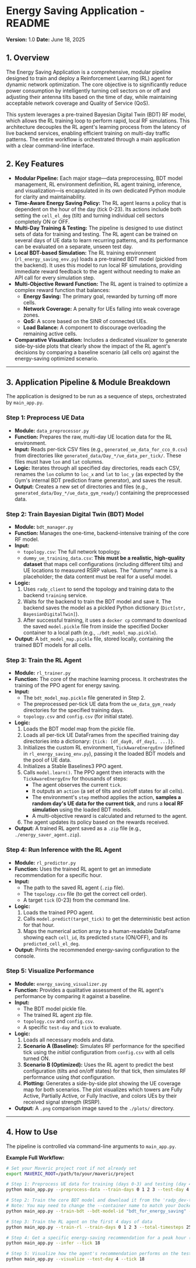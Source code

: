 # Energy Saving Application - README

**Version:** 1.0
**Date:** June 18, 2025

## 1. Overview

The Energy Saving Application is a comprehensive, modular pipeline designed to train and deploy a Reinforcement Learning (RL) agent for dynamic network optimization. The core objective is to significantly reduce power consumption by intelligently turning cell sectors on or off and adjusting their antenna tilts based on the time of day, while maintaining acceptable network coverage and Quality of Service (QoS).

This system leverages a pre-trained Bayesian Digital Twin (BDT) RF model, which allows the RL training loop to perform rapid, local RF simulations. This architecture decouples the RL agent's learning process from the latency of live backend services, enabling efficient training on multi-day traffic patterns. The entire workflow is orchestrated through a main application with a clear command-line interface.

## 2. Key Features

- **Modular Pipeline:** Each major stage—data preprocessing, BDT model management, RL environment definition, RL agent training, inference, and visualization—is encapsulated in its own dedicated Python module for clarity and maintainability.
- **Time-Aware Energy Saving Policy:** The RL agent learns a policy that is dependent on the hour of the day (tick 0-23). Its actions include both setting the `cell_el_deg` (tilt) and turning individual cell sectors completely ON or OFF.
- **Multi-Day Training & Testing:** The pipeline is designed to use distinct sets of data for training and testing. The RL agent can be trained on several days of UE data to learn recurring patterns, and its performance can be evaluated on a separate, unseen test day.
- **Local BDT-based Simulation:** The RL training environment (`rl_energy_saving_env.py`) loads a pre-trained BDT model (pickled from the backend). It uses this model to run local RF simulations, providing immediate reward feedback to the agent without needing to make an API call for every simulation step.
- **Multi-Objective Reward Function:** The RL agent is trained to optimize a complex reward function that balances:
  - **Energy Saving:** The primary goal, rewarded by turning off more cells.
  - **Network Coverage:** A penalty for UEs falling into weak coverage zones.
  - **QoS:** A score based on the SINR of connected UEs.
  - **Load Balance:** A component to discourage overloading the remaining active cells.
- **Comparative Visualization:** Includes a dedicated visualizer to generate side-by-side plots that clearly show the impact of the RL agent's decisions by comparing a baseline scenario (all cells on) against the energy-saving optimized scenario.

---

## 3. Application Pipeline & Module Breakdown

The application is designed to be run as a sequence of steps, orchestrated by `main_app.py`.

### **Step 1: Preprocess UE Data**

- **Module:** `data_preprocessor.py`
- **Function:** Prepares the raw, multi-day UE location data for the RL environment.
- **Input:** Reads per-tick CSV files (e.g., `generated_ue_data_for_cco_0.csv`) from directories like `generated_data/Day_*/ue_data_per_tick/`. These files must have `lon` and `lat` columns.
- **Logic:** Iterates through all specified day directories, reads each CSV, renames the `lon` column to `loc_x` and `lat` to `loc_y` (as expected by the Gym's internal BDT prediction frame generator), and saves the result.
- **Output:** Creates a new set of directories and files (e.g., `generated_data/Day_*/ue_data_gym_ready/`) containing the preprocessed data.

### **Step 2: Train Bayesian Digital Twin (BDT) Model**

- **Module:** `bdt_manager.py`
- **Function:** Manages the one-time, backend-intensive training of the core RF model.
- **Input:**
  - `topology.csv`: The full network topology.
  - `dummy_ue_training_data.csv`: **This must be a realistic, high-quality dataset** that maps cell configurations (including different tilts) and UE locations to measured RSRP values. The "dummy" name is a placeholder; the data content must be real for a useful model.
- **Logic:**
  1.  Uses `radp_client` to send the topology and training data to the backend `training` service.
  2.  Waits for the backend to train the BDT model and save it. The backend saves the model as a pickled Python dictionary (`Dict[str, BayesianDigitalTwin]`).
  3.  After successful training, it uses a `docker cp` command to download the saved `model.pickle` file from inside the specified Docker container to a local path (e.g., `./bdt_model_map.pickle`).
- **Output:** A `bdt_model_map.pickle` file, stored locally, containing the trained BDT models for all cells.

### **Step 3: Train the RL Agent**

- **Module:** `rl_trainer.py`
- **Function:** The core of the machine learning process. It orchestrates the training of the PPO agent for energy saving.
- **Input:**
  - The `bdt_model_map.pickle` file generated in Step 2.
  - The preprocessed per-tick UE data from the `ue_data_gym_ready` directories for the specified training days.
  - `topology.csv` and `config.csv` (for initial state).
- **Logic:**
  1.  Loads the BDT model map from the pickle file.
  2.  Loads all per-tick UE DataFrames from the specified training day directories into a dictionary: `{tick: [df_day0, df_day1, ...]}`.
  3.  Initializes the custom RL environment, `TickAwareEnergyEnv` (defined in `rl_energy_saving_env.py`), passing it the loaded BDT models and the pool of UE data.
  4.  Initializes a Stable Baselines3 PPO agent.
  5.  Calls `model.learn()`. The PPO agent then interacts with the `TickAwareEnergyEnv` for thousands of steps:
      - The agent observes the current `tick`.
      - It outputs an `action` (a set of tilts and on/off states for all cells).
      - The environment's `step` method applies the action, **samples a random day's UE data for the current tick**, and runs a **local RF simulation** using the loaded BDT models.
      - A multi-objective reward is calculated and returned to the agent.
  6.  The agent updates its policy based on the rewards received.
- **Output:** A trained RL agent saved as a `.zip` file (e.g., `./energy_saver_agent.zip`).

### **Step 4: Run Inference with the RL Agent**

- **Module:** `rl_predictor.py`
- **Function:** Uses the trained RL agent to get an immediate recommendation for a specific hour.
- **Input:**
  - The path to the saved RL agent (`.zip` file).
  - The `topology.csv` file (to get the correct cell order).
  - A target `tick` (0-23) from the command line.
- **Logic:**
  1.  Loads the trained PPO agent.
  2.  Calls `model.predict(target_tick)` to get the deterministic best action for that hour.
  3.  Maps the numerical action array to a human-readable DataFrame showing each `cell_id`, its predicted `state` (ON/OFF), and its `predicted_cell_el_deg`.
- **Output:** Prints the recommended energy-saving configuration to the console.

### Step 5: Visualize Performance

- **Module:** `energy_saving_visualizer.py`
- **Function:** Provides a qualitative assessment of the RL agent's performance by comparing it against a baseline.
- **Input:**
  - The BDT model pickle file.
  - The trained RL agent zip file.
  - `topology.csv` and `config.csv`.
  - A specific `test-day` and `tick` to evaluate.
- **Logic:**
  1.  Loads all necessary models and data.
  2.  **Scenario A (Baseline):** Simulates RF performance for the specified tick using the _initial_ configuration from `config.csv` with all cells turned ON.
  3.  **Scenario B (Optimized):** Uses the RL agent to predict the best configuration (tilts and on/off states) for that tick, then simulates RF performance using _that_ configuration.
  4.  **Plotting:** Generates a side-by-side plot showing the UE coverage map for both scenarios. The plot visualizes which towers are Fully Active, Partially Active, or Fully Inactive, and colors UEs by their received signal strength (RSRP).
- **Output:** A `.png` comparison image saved to the `./plots/` directory.

---

## 4. How to Use

The pipeline is controlled via command-line arguments to `main_app.py`.

**Example Full Workflow:**

```bash
# Set your Maveric project root if not already set
export MAVERIC_ROOT=/path/to/your/maveric/project

# Step 1: Preprocess UE data for training (days 0-3) and testing (day 4)
python main_app.py --preprocess-data --train-days 0 1 2 3 --test-day 4

# Step 2: Train the core BDT model and download it from the 'radp_dev-training-1' container
# Note: You may need to change the --container name to match your Docker setup.
python main_app.py --train-bdt --bdt-model-id "bdt_for_energy_saving" --container "radp_dev-training-1"

# Step 3: Train the RL agent on the first 4 days of data
python main_app.py --train-rl --train-days 0 1 2 3 --total-timesteps 25000

# Step 4: Get a specific energy-saving recommendation for a peak hour (e.g., tick 18)
python main_app.py --infer --tick 18

# Step 5: Visualize how the agent's recommendation performs on the test day data for that hour
python main_app.py --visualize --test-day 4 --tick 18
```
